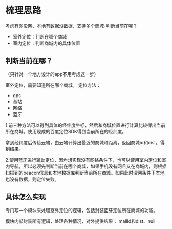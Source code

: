 # 梳理思路
考虑有网没网、本地有数据没数据、支持多个商城-判断当前在哪？


* 室外定位：判断在哪个商城
* 室内定位：判断商城内的具体位置

## 判断当前在哪？
（只针对一个地方设计的app不用考虑这一步）

室外定位，需要知道所在哪个商城。
定位方法：

* gps
* 基站
* 网络
* 蓝牙


1.前三种方法可以得到具体的经纬度坐标，然后和商城位置进行计算比较得出当前所在商城。使用现成的百度定位SDK得到当前所在的经纬度。

拿到经纬度后传给云端，由云端计算出最近的商城和距离，返回商城id和dist。得到结果。

2.使用蓝牙进行辅助定位，因为想实现没有网络条件下，也可以使用室内定位和室内导航，所以必须先判断当前在哪个商城，如果手机没有网且又在商城内，则根据扫描到的beacon信息和本地数据库判断当前所在商城。如果此时没网条件下本地也没有数据，则定位失败。



## 具体怎么实现
专门写一个模块来处理室外定位的逻辑，包括封装蓝牙定位所在商城的功能。

模块内部封装所有逻辑，处理各种情况，对外提供结果：
mallId和dist、null




